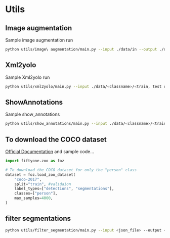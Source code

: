 # Utils

## Image augmentation

Sample image augmentation run

~~~bash
python utils/image\ augmentation/main.py --input ./data/in --output ./data/out --limit 150 --image-extensions png
~~~

## Xml2yolo

Sample Xml2yolo run

~~~bash
python utils/xml2yolo/main.py --input ./data/<classname>/<train, test or valid> --output ./data/out --limit 150 --image-extensions png --width 410 --height 410
~~~

## ShowAnnotations

Sample show_annotations

~~~bash
python utils/show_annotations/main.py --input ./data/<classname>/<train, test or valid> --output ./data/out --limit 150 --image-extensions png --width 410 --height 410
~~~

## To download the COCO dataset

[Official Documentation](https://voxel51.com/docs/fiftyone/integrations/coco.html#coco) and sample code...

~~~python
import fiftyone.zoo as foz

# To download the COCO dataset for only the "person" class
dataset = foz.load_zoo_dataset(
    "coco-2017",
    split="train", #validaion
    label_types=["detections", "segmentations"],
    classes=["person"],
    max_samples=4000,
)

~~~

## filter segmentations

~~~bash
python utils/filter_segmentation/main.py --input <json_file> --output <json_file>
~~~
